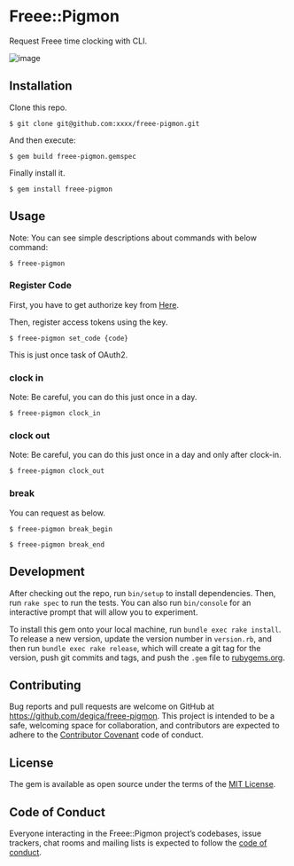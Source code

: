 # Freee::Pigmon

Request Freee time clocking with CLI.

![image](https://vignette.wikia.nocookie.net/ultra/images/b/b9/Max_pigmon.png/revision/latest?cb=20111211083202)

## Installation

Clone this repo.

    $ git clone git@github.com:xxxx/freee-pigmon.git

And then execute:

    $ gem build freee-pigmon.gemspec

Finally install it.

    $ gem install freee-pigmon

## Usage

Note: You can see simple descriptions about commands with below command:

    $ freee-pigmon

### Register Code

First, you have to get authorize key from [Here](https://accounts.secure.freee.co.jp/public_api/authorize?client_id=a213888077faae573fdba8e5d7787448e84efbf5e9ca6584035deac9f74508a4&redirect_uri=urn:ietf:wg:oauth:2.0:oob&response_type=code).

Then, register access tokens using the key.

    $ freee-pigmon set_code {code}

This is just once task of OAuth2.

### clock in 

Note: Be careful, you can do this just once in a day.

    $ freee-pigmon clock_in

### clock out 

Note: Be careful, you can do this just once in a day and only after clock-in.

    $ freee-pigmon clock_out

### break

You can request as below.

    $ freee-pigmon break_begin

    $ freee-pigmon break_end

## Development

After checking out the repo, run `bin/setup` to install dependencies. Then, run `rake spec` to run the tests. You can also run `bin/console` for an interactive prompt that will allow you to experiment.

To install this gem onto your local machine, run `bundle exec rake install`. To release a new version, update the version number in `version.rb`, and then run `bundle exec rake release`, which will create a git tag for the version, push git commits and tags, and push the `.gem` file to [rubygems.org](https://rubygems.org).

## Contributing

Bug reports and pull requests are welcome on GitHub at https://github.com/degica/freee-pigmon. This project is intended to be a safe, welcoming space for collaboration, and contributors are expected to adhere to the [Contributor Covenant](http://contributor-covenant.org) code of conduct.

## License

The gem is available as open source under the terms of the [MIT License](https://opensource.org/licenses/MIT).

## Code of Conduct

Everyone interacting in the Freee::Pigmon project’s codebases, issue trackers, chat rooms and mailing lists is expected to follow the [code of conduct](https://github.com/[USERNAME]/freee-pigmon/blob/master/CODE_OF_CONDUCT.md).
